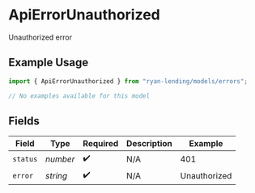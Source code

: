 # ApiErrorUnauthorized

Unauthorized error

## Example Usage

```typescript
import { ApiErrorUnauthorized } from "ryan-lending/models/errors";

// No examples available for this model
```

## Fields

| Field              | Type               | Required           | Description        | Example            |
| ------------------ | ------------------ | ------------------ | ------------------ | ------------------ |
| `status`           | *number*           | :heavy_check_mark: | N/A                | 401                |
| `error`            | *string*           | :heavy_check_mark: | N/A                | Unauthorized       |
